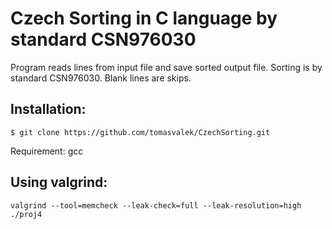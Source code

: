 Czech Sorting in C language by standard CSN976030
=======

Program reads lines from input file and save sorted output file. Sorting is
by standard CSN976030. Blank lines are skips.

Installation:
--------------
    $ git clone https://github.com/tomasvalek/CzechSorting.git

Requirement:
    gcc


Using valgrind:
--------------
    valgrind --tool=memcheck --leak-check=full --leak-resolution=high ./proj4

